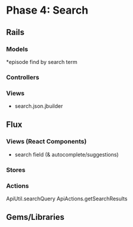 # Phase 4: Search

## Rails
### Models
*episode find by search term

### Controllers


### Views
* search.json.jbuilder

## Flux
### Views (React Components)
* search field (& autocomplete/suggestions)

### Stores

### Actions
ApiUtil.searchQuery
ApiActions.getSearchResults

## Gems/Libraries
